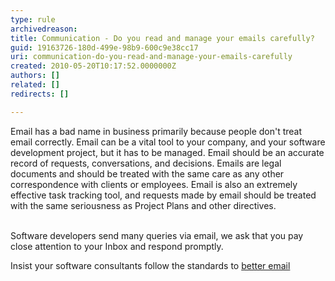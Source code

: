 ```yaml
---
type: rule
archivedreason: 
title: Communication - Do you read and manage your emails carefully?
guid: 19163726-180d-499e-98b9-600c9e38cc17
uri: communication-do-you-read-and-manage-your-emails-carefully
created: 2010-05-20T10:17:52.0000000Z
authors: []
related: []
redirects: []

---
```



Email has a bad name in business primarily because people don't treat email correctly. Email can be a vital tool to your company, and your software development project, but it has to be managed. Email should be an accurate record of requests, conversations, and decisions. Emails are legal documents and should be treated with the same care as any other correspondence with clients or employees. Email is also an extremely effective task tracking tool, and requests made by email should be treated with the same seriousness as Project Plans and other directives. 
<br><excerpt class='endintro'></excerpt><br>
<p>Software developers send many queries via email, we ask that you pay close attention to your Inbox and respond promptly. </p>
<p>Insist your software consultants follow the standards to <a href="/Communication/RulesToBetterEmail/Pages/default.aspx">better email</a></p>


